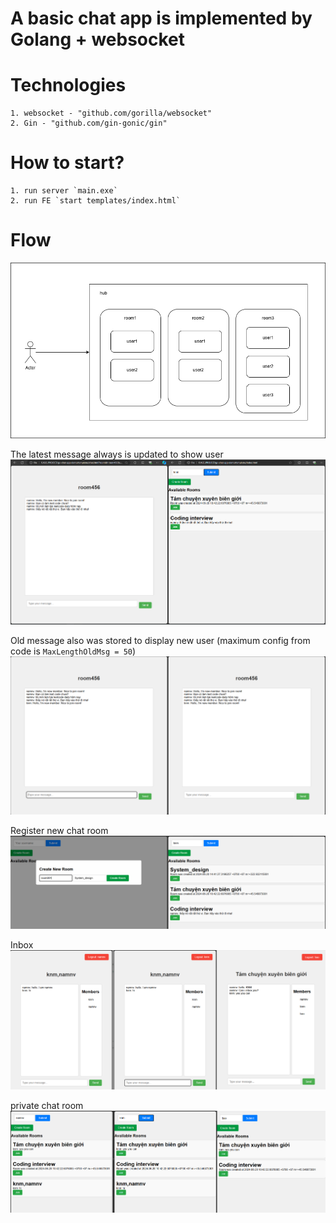 # A basic chat app is implemented by Golang + websocket

# Technologies

    1. websocket - "github.com/gorilla/websocket"
    2. Gin - "github.com/gin-gonic/gin"

# How to start?

    1. run server `main.exe`
    2. run FE `start templates/index.html`

# Flow

![alt text](docs/flow.png)


The latest message always is updated to show user
![alt text](docs/image.png)

Old message also was stored to display new user (maximum config from code is `MaxLengthOldMsg = 50`)
![alt text](docs/image-1.png)

Register new chat room
![alt text](docs/image-3.png)

Inbox
![alt text](docs/image5.png)

private chat room
![alt text](docs/image6.png)
